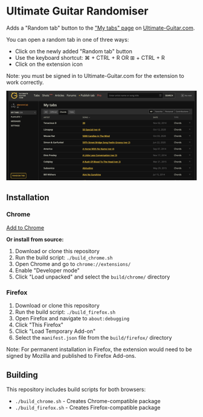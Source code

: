 # Ultimate Guitar Randomiser

Adds a "Random tab" button to the ["My tabs" page](https://www.ultimate-guitar.com/user/mytabs) on [Ultimate-Guitar.com](https://www.ultimate-guitar.com).

You can open a random tab in one of three ways:

- Click on the newly added "Random tab" button
- Use the keyboard shortcut: ⌘ + CTRL + R OR ⊞ + CTRL + R
- Click on the extension icon

Note: you must be signed in to Ultimate-Guitar.com for the extension to work correctly.

![](Screenshot.png)

## Installation

### Chrome
[Add to Chrome](https://chrome.google.com/webstore/detail/ultimate-guitar-randomise/hakjookdamicmkhpnjamffoifnfkkldj?hl=en)

**Or install from source:**
1. Download or clone this repository
2. Run the build script: `./build_chrome.sh`
3. Open Chrome and go to `chrome://extensions/`
4. Enable "Developer mode"
5. Click "Load unpacked" and select the `build/chrome/` directory

### Firefox
1. Download or clone this repository
2. Run the build script: `./build_firefox.sh`
3. Open Firefox and navigate to `about:debugging`
4. Click "This Firefox"
5. Click "Load Temporary Add-on"
6. Select the `manifest.json` file from the `build/firefox/` directory

Note: For permanent installation in Firefox, the extension would need to be signed by Mozilla and published to Firefox Add-ons.

## Building

This repository includes build scripts for both browsers:
- `./build_chrome.sh` - Creates Chrome-compatible package
- `./build_firefox.sh` - Creates Firefox-compatible package
